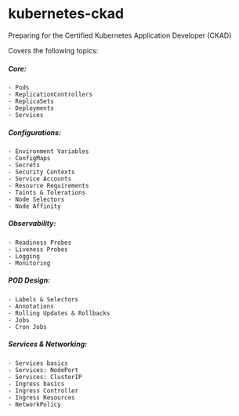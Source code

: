 # kubernetes-ckad

Preparing for the Certified Kubernetes Application Developer (CKAD)

Covers the following topics:

##### Core:
    - Pods
    - ReplicationControllers
    - ReplicaSets
    - Deployments
    - Services

##### Configurations:
    - Environment Variables
    - ConfigMaps
    - Secrets
    - Security Contexts
    - Service Accounts
    - Resource Requirements
    - Taints & Tolerations
    - Node Selectors
    - Node Affinity

##### Observability:
    - Readiness Probes
    - Liveness Probes
    - Logging
    - Monitoring

##### POD Design:
    - Labels & Selectors 
    - Annotations
    - Rolling Updates & Rollbacks
    - Jobs
    - Cron Jobs

##### Services & Networking:
    - Services basics
    - Services: NodePort
    - Services: ClusterIP
    - Ingress basics
    - Ingress Controller
    - Ingress Resources
    - NetworkPolicy
    